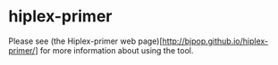 hiplex-primer
=============

Please see (the Hiplex-primer web page)[http://bjpop.github.io/hiplex-primer/] for more information about using the tool.
